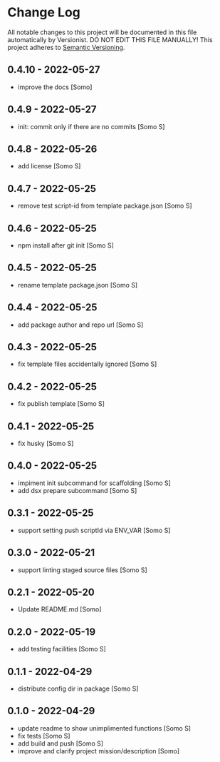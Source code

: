 # Change Log

All notable changes to this project will be documented in this file
automatically by Versionist. DO NOT EDIT THIS FILE MANUALLY!
This project adheres to [Semantic Versioning](http://semver.org/).

## 0.4.10 - 2022-05-27

* improve the docs [Somo]

## 0.4.9 - 2022-05-27

* init: commit only if there are no commits [Somo S]

## 0.4.8 - 2022-05-26

* add license [Somo S]

## 0.4.7 - 2022-05-25

* remove test script-id from template package.json [Somo S]

## 0.4.6 - 2022-05-25

* npm install after git init [Somo S]

## 0.4.5 - 2022-05-25

* rename template package.json [Somo S]

## 0.4.4 - 2022-05-25

* add package author and repo url [Somo S]

## 0.4.3 - 2022-05-25

* fix template files accidentally ignored [Somo S]

## 0.4.2 - 2022-05-25

* fix publish template [Somo S]

## 0.4.1 - 2022-05-25

* fix husky [Somo S]

## 0.4.0 - 2022-05-25

* impiment init subcommand for scaffolding [Somo S]
* add dsx prepare subcommand [Somo S]

## 0.3.1 - 2022-05-25

* support setting push scriptId via ENV_VAR [Somo S]

## 0.3.0 - 2022-05-21

* support linting staged source files [Somo S]

## 0.2.1 - 2022-05-20

* Update README.md [Somo]

## 0.2.0 - 2022-05-19

* add testing facilities [Somo S]

## 0.1.1 - 2022-04-29

* distribute config dir in package [Somo S]

## 0.1.0 - 2022-04-29

* update readme to show unimplimented functions [Somo S]
* fix tests [Somo S]
* add build and push [Somo S]
* improve and clarify project mission/description [Somo]

